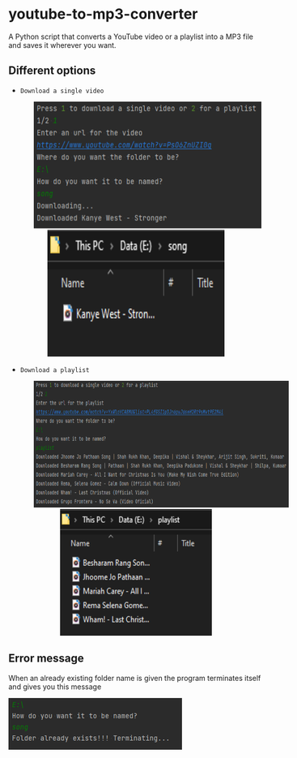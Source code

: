 # youtube-to-mp3-converter
A Python script that converts a YouTube video or a playlist into a MP3 file and saves it wherever you want.

## Different options
- `Download a single video` 

<p align="center">
  <img src="screenshots/Screenshot_5.png" width="450" height="250" hspace="50">
  <img src="screenshots/Screenshot_8.png" width="350" height="250">
</p>

- `Download a playlist`

<p align="center">
  <img src="screenshots/Screenshot_6.png" width="600" height="250" hspace="50">
  <img src="screenshots/Screenshot_7.png" width="300" height="250">
</p>

## Error message

When an already existing folder name is given the program terminates itself and gives you this message 

<img src="screenshots/Screenshot_9.png">
